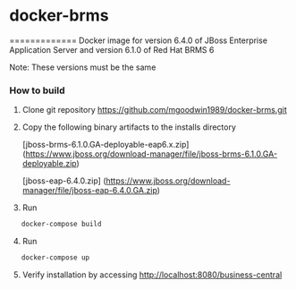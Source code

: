 # docker-brms
=============
Docker image for version 6.4.0 of JBoss Enterprise Application Server and version 6.1.0 of Red Hat BRMS 6

Note: These versions must be the same

### How to build
1. Clone git repository
   https://github.com/mgoodwin1989/docker-brms.git

2. Copy the following binary artifacts to the installs directory

   [jboss-brms-6.1.0.GA-deployable-eap6.x.zip] (https://www.jboss.org/download-manager/file/jboss-brms-6.1.0.GA-deployable.zip)
   
   [jboss-eap-6.4.0.zip] (https://www.jboss.org/download-manager/file/jboss-eap-6.4.0.GA.zip)


3. Run
```sh
   docker-compose build
``` 

4. Run
```sh
   docker-compose up
```

5. Verify installation by accessing
   <http://localhost:8080/business-central>

    
